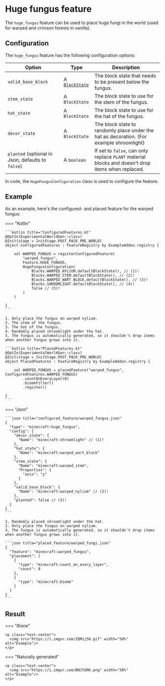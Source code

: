 # Huge fungus feature

The `huge_fungus` feature can be used to place huge fungi in the world (used for warped and crimson forests in vanilla).

## Configuration

The `huge_fungus` feature has the following configuration options:

| Option                                            | Type                                         | Description                                                                                       |
|---------------------------------------------------|----------------------------------------------|---------------------------------------------------------------------------------------------------|
| `valid_base_block`                                | A [`BlockState`](../../types/block-state.md) | The block state that needs to be present below the fungus.                                        |
| `stem_state`                                      | A `BlockState`                               | The block state to use for the stem of the fungus.                                                |
| `hat_state`                                       | A `BlockState`                               | The block state to use for the hat of the fungus.                                                 |
| `decor_state`                                     | A `BlockState`                               | The block state to randomly place under the hat as decoration. (For example shroomlight)          |
| `planted` (optional in Json, defaults to `false`) | A `boolean`                                  | If set to `false`, can only replace `PLANT` material blocks and doesn't drop items when replaced. |

In code, the `HugeFungusConfiguration` class is used to configure the feature.

## Example

As an example, here's the configured- and placed feature for the warped fungus:

=== "Kotlin"

    ```kotlin title="ConfiguredFeatures.kt"
    @OptIn(ExperimentalWorldGen::class)
    @Init(stage = InitStage.POST_PACK_PRE_WORLD)
    object ConfiguredFeatures : FeatureRegistry by ExampleAddon.registry {
    
        val WARPED_FUNGUS = registerConfiguredFeature(
            "warped_fungus",
            Feature.HUGE_FUNGUS,
            HugeFungusConfiguration(
                Blocks.WARPED_NYLIUM.defaultBlockState(), // (1)!
                Blocks.WARPED_STEM.defaultBlockState(), // (2)!
                Blocks.WARPED_WART_BLOCK.defaultBlockState(), // (3)!
                Blocks.SHROOMLIGHT.defaultBlockState(), // (4)!
                false // (5)!
            )
        )
    
    }
    ```

    1. Only place the fungus on warped nylium.
    2. The stem of the fungus.
    3. The hat of the fungus.
    4. Randomly placed shroomlight under the hat.
    5. The fungus is automatically generated, so it shouldn't drop items when another fungus grows into it.

    ```kotlin title="PlacedFeatures.kt"
    @OptIn(ExperimentalWorldGen::class)
    @Init(stage = InitStage.POST_PACK_PRE_WORLD)
    object PlacedFeatures : FeatureRegistry by ExampleAddon.registry {
    
        val WARPED_FUNGUS = placedFeature("warped_fungus", ConfiguredFeatures.WARPED_FUNGUS)
            .countOnEveryLayer(8)
            .biomeFilter()
            .register()
    
    }
    ```

=== "Json"

    ```json title="configured_feature/warped_fungus.json"
    {
      "type": "minecraft:huge_fungus",
      "config": {
        "decor_state": {
          "Name": "minecraft:shroomlight" // (1)!
        },
        "hat_state": {
          "Name": "minecraft:warped_wart_block"
        },
        "stem_state": {
          "Name": "minecraft:warped_stem",
          "Properties": {
            "axis": "y"
          }
        },
        "valid_base_block": {
          "Name": "minecraft:warped_nylium" // (2)!
        },
        "planted": false // (3)!
      }
    }
    ```

    1. Randomly placed shroomlight under the hat.
    2. Only place the fungus on warped nylium.
    3. The fungus is automatically generated, so it shouldn't drop items when another fungus grows into it.

    ```json title="placed_feature/warped_fungi.json"
    {
      "feature": "minecraft:warped_fungus",
      "placement": [
        {
          "type": "minecraft:count_on_every_layer",
          "count": 8
        },
        {
          "type": "minecraft:biome"
        }
      ]
    }
    ```

## Result

=== "Alone"

    <p class="text-center">
      <img src="https://i.imgur.com/ZQMzj56.gif" width="50%" alt="Example"/>
    </p>

=== "Naturally generated"

    <p class="text-center">
      <img src="https://i.imgur.com/BNJlDNh.png" width="50%" alt="Example"/>
    </p>
